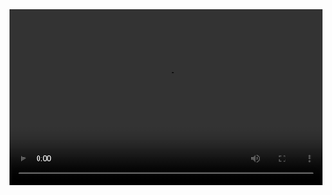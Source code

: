 <video width="560" height="315" controls>
  <source src="" type="video/mp4">
  Your browser does not support the video tag.
</video>